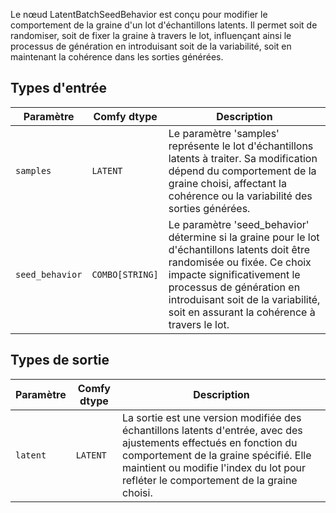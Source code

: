 
Le nœud LatentBatchSeedBehavior est conçu pour modifier le comportement de la graine d'un lot d'échantillons latents. Il permet soit de randomiser, soit de fixer la graine à travers le lot, influençant ainsi le processus de génération en introduisant soit de la variabilité, soit en maintenant la cohérence dans les sorties générées.
## Types d'entrée

| Paramètre       | Comfy dtype  | Description |
|-----------------|--------------|-------------|
| `samples`       | `LATENT`     | Le paramètre 'samples' représente le lot d'échantillons latents à traiter. Sa modification dépend du comportement de la graine choisi, affectant la cohérence ou la variabilité des sorties générées. |
| `seed_behavior`  | `COMBO[STRING]` | Le paramètre 'seed_behavior' détermine si la graine pour le lot d'échantillons latents doit être randomisée ou fixée. Ce choix impacte significativement le processus de génération en introduisant soit de la variabilité, soit en assurant la cohérence à travers le lot. |

## Types de sortie

| Paramètre | Comfy dtype | Description |
|-----------|-------------|-------------|
| `latent`  | `LATENT`    | La sortie est une version modifiée des échantillons latents d'entrée, avec des ajustements effectués en fonction du comportement de la graine spécifié. Elle maintient ou modifie l'index du lot pour refléter le comportement de la graine choisi. |